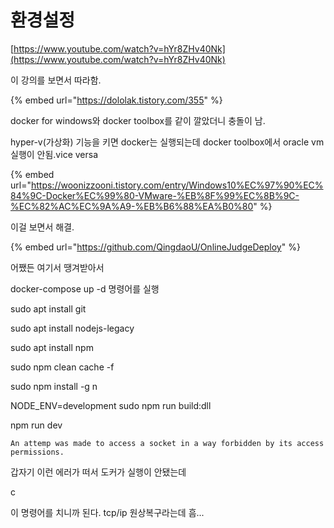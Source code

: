 # 환경설정

[https://www.youtube.com/watch?v=hYr8ZHv40Nk](https://www.youtube.com/watch?v=hYr8ZHv40Nk)



이 강의를 보면서 따라함.

{% embed url="https://dololak.tistory.com/355" %}



docker for windows와 docker toolbox를 같이 깔았더니 충돌이 남.

hyper-v\(가상화\) 기능을 키면 docker는 실행되는데 docker toolbox에서 oracle vm 실행이 안됨.vice versa

{% embed url="https://woonizzooni.tistory.com/entry/Windows10%EC%97%90%EC%84%9C-Docker%EC%99%80-VMware-%EB%8F%99%EC%8B%9C-%EC%82%AC%EC%9A%A9-%EB%B6%88%EA%B0%80" %}

이걸 보면서 해결.



{% embed url="https://github.com/QingdaoU/OnlineJudgeDeploy" %}

어쨌든 여기서 땡겨받아서 

docker-compose up -d 명령어를 실행



sudo apt install git

sudo apt install nodejs-legacy

sudo apt install npm

sudo npm clean cache -f 

sudo npm install -g n



NODE\_ENV=development sudo npm run build:dll

npm run dev





`An attemp was made to access a socket in a way forbidden by its access permissions.`

갑자기 이런 에러가 떠서 도커가 실행이 안됐는데

c

이 명령어를 치니까 된다. tcp/ip 원상복구라는데 흠...

 

